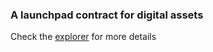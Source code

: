 ### A launchpad contract for digital assets
Check the [ explorer](https://explorer.aptoslabs.com/account/0x404d6ea687601feece8f2705fc5453c3634219bbd18b53ddb253b561ae62c53a/info?network=devnet) for more details
